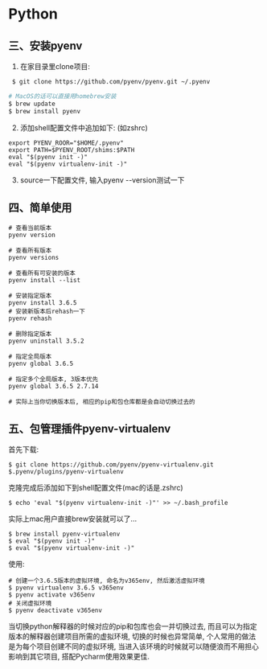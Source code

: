 # Python

## 三、安装pyenv

1. 在家目录里clone项目:

```bash
 $ git clone https://github.com/pyenv/pyenv.git ~/.pyenv

# MacOS的话可以直接用homebrew安装
$ brew update
$ brew install pyenv
```

2. 添加shell配置文件中追加如下: (如zshrc)

```text
export PYENV_ROOR="$HOME/.pyenv"
export PATH=$PYENV_ROOT/shims:$PATH
eval "$(pyenv init -)"
eval "$(pyenv virtualenv-init -)"
```

3. source一下配置文件, 输入pyenv --version测试一下

## 四、简单使用

```text
# 查看当前版本
pyenv version

# 查看所有版本
pyenv versions

# 查看所有可安装的版本
pyenv install --list

# 安装指定版本
pyenv install 3.6.5
# 安装新版本后rehash一下
pyenv rehash

# 删除指定版本
pyenv uninstall 3.5.2

# 指定全局版本
pyenv global 3.6.5

# 指定多个全局版本, 3版本优先
pyenv global 3.6.5 2.7.14

# 实际上当你切换版本后, 相应的pip和包仓库都是会自动切换过去的
```

## 五、包管理插件pyenv-virtualenv

首先下载:

```text
$ git clone https://github.com/pyenv/pyenv-virtualenv.git $.pyenv/plugins/pyenv-virtualenv
```

克隆完成后添加如下到shell配置文件(mac的话是.zshrc)

```text
$ echo 'eval "$(pyenv virtualenv-init -)"' >> ~/.bash_profile
```

实际上mac用户直接brew安装就可以了...

```text
$ brew install pyenv-virtualenv
$ eval "$(pyenv init -)"
$ eval "$(pyenv virtualenv-init -)"
```

使用:

```text
# 创建一个3.6.5版本的虚拟环境, 命名为v365env, 然后激活虚拟环境
$ pyenv virtualenv 3.6.5 v365env
$ pyenv activate v365env
# 关闭虚拟环境
$ pyenv deactivate v365env
```

当切换python解释器的时候对应的pip和包库也会一并切换过去, 而且可以为指定版本的解释器创建项目所需的虚拟环境, 切换的时候也异常简单, 个人常用的做法是为每个项目创建不同的虚拟环境, 当进入该环境的时候就可以随便浪而不用担心影响到其它项目, 搭配Pycharm使用效果更佳.

